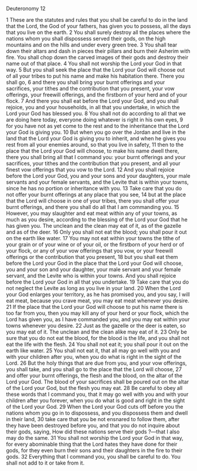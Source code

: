 Deuteronomy 12

1	These are the statutes and rules that you shall be careful to do in the land that the Lord, the God of your fathers, has given you to possess, all the days that you live on the earth.
2	You shall surely destroy all the places where the nations whom you shall dispossess served their gods, on the high mountains and on the hills and under every green tree.
3	You shall tear down their altars and dash in pieces their pillars and burn their Asherim with fire. You shall chop down the carved images of their gods and destroy their name out of that place.
4	You shall not worship the Lord your God in that way.
5	But you shall seek the place that the Lord your God will choose out of all your tribes to put his name and make his habitation there. There you shall go,
6	and there you shall bring your burnt offerings and your sacrifices, your tithes and the contribution that you present, your vow offerings, your freewill offerings, and the firstborn of your herd and of your flock.
7	And there you shall eat before the Lord your God, and you shall rejoice, you and your households, in all that you undertake, in which the Lord your God has blessed you.
8	You shall not do according to all that we are doing here today, everyone doing whatever is right in his own eyes,
9	for you have not as yet come to the rest and to the inheritance that the Lord your God is giving you.
10	But when you go over the Jordan and live in the land that the Lord your God is giving you to inherit, and when he gives you rest from all your enemies around, so that you live in safety,
11	then to the place that the Lord your God will choose, to make his name dwell there, there you shall bring all that I command you: your burnt offerings and your sacrifices, your tithes and the contribution that you present, and all your finest vow offerings that you vow to the Lord.
12	And you shall rejoice before the Lord your God, you and your sons and your daughters, your male servants and your female servants, and the Levite that is within your towns, since he has no portion or inheritance with you.
13	Take care that you do not offer your burnt offerings at any place that you see,
14	but at the place that the Lord will choose in one of your tribes, there you shall offer your burnt offerings, and there you shall do all that I am commanding you.
15	However, you may slaughter and eat meat within any of your towns, as much as you desire, according to the blessing of the Lord your God that he has given you. The unclean and the clean may eat of it, as of the gazelle and as of the deer.
16	Only you shall not eat the blood; you shall pour it out on the earth like water.
17	You may not eat within your towns the tithe of your grain or of your wine or of your oil, or the firstborn of your herd or of your flock, or any of your vow offerings that you vow, or your freewill offerings or the contribution that you present,
18	but you shall eat them before the Lord your God in the place that the Lord your God will choose, you and your son and your daughter, your male servant and your female servant, and the Levite who is within your towns. And you shall rejoice before the Lord your God in all that you undertake.
19	Take care that you do not neglect the Levite as long as you live in your land.
20	When the Lord your God enlarges your territory, as he has promised you, and you say, I will eat meat, because you crave meat, you may eat meat whenever you desire.
21	If the place that the Lord your God will choose to put his name there is too far from you, then you may kill any of your herd or your flock, which the Lord has given you, as I have commanded you, and you may eat within your towns whenever you desire.
22	Just as the gazelle or the deer is eaten, so you may eat of it. The unclean and the clean alike may eat of it.
23	Only be sure that you do not eat the blood, for the blood is the life, and you shall not eat the life with the flesh.
24	You shall not eat it; you shall pour it out on the earth like water.
25	You shall not eat it, that all may go well with you and with your children after you, when you do what is right in the sight of the Lord.
26	But the holy things that are due from you, and your vow offerings, you shall take, and you shall go to the place that the Lord will choose,
27	and offer your burnt offerings, the flesh and the blood, on the altar of the Lord your God. The blood of your sacrifices shall be poured out on the altar of the Lord your God, but the flesh you may eat.
28	Be careful to obey all these words that I command you, that it may go well with you and with your children after you forever, when you do what is good and right in the sight of the Lord your God.
29	When the Lord your God cuts off before you the nations whom you go in to dispossess, and you dispossess them and dwell in their land,
30	take care that you be not ensnared to follow them, after they have been destroyed before you, and that you do not inquire about their gods, saying, How did these nations serve their gods ?—that I also may do the same.
31	You shall not worship the Lord your God in that way, for every abominable thing that the Lord hates they have done for their gods, for they even burn their sons and their daughters in the fire to their gods.
32	Everything that I command you, you shall be careful to do. You shall not add to it or take from it.


